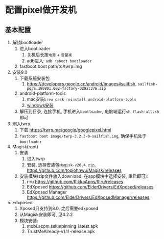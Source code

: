 # 配置pixel做开发机

## 基本配置

1. 解锁bootloader
    1. 进入bootloader
        1. 关机后长按`电源` + `音量减`
        2. adb进入: `adb reboot bootloader`
    2. fastboot boot path/to/twrp.img
2. 安装9.0
    1. 下载系统安装包
        1. <https://developers.google.cn/android/images#sailfish>, `sailfish-pq3a.190801.002-factory-029a3376.zip`
    2. android-platform-tools
        1. mac安装`brew cask reinstall android-platform-tools`
        2. [windows安装](https://developer.android.google.cn/studio/releases/platform-tools.html)
    3. 解压到目录, 连接手机, 手机进入`bootloader`, 电脑端运行`sh flash-all.sh`即可
3. 刷入twrp
    1. 下载 <https://twrp.me/google/googlepixel.html>
    2. `fastboot boot image/twrp-3.2.3-0-sailfish.img`, 确保手机处于`bootloader`
4. Magisk(root)
    1. 安装
        1. 进入twrp
        2. 安装, 选择安装包`Magisk-v20.4.zip`, <https://github.com/topjohnwu/Magisk/releases>
    2. 安装模块(zip文件放入download, 在app模块中选择安装, 重启即可):
        1. riru <https://github.com/RikkaApps/Riru/releases>
        2. EdXposed <https://github.com/ElderDrivers/EdXposed/releases>
        3. EdXposed Manager <https://github.com/ElderDrivers/EdXposedManager/releases>
5. Edxposed
    1. Xposed只支持到8.0, 之后需要edxposed
    2. 从Magisk安装即可, 见4.2.2
    3. 模块安装:
        1. mobi.acpm.sslunpinning_latest.apk
        2. TrustMeAlready-v1.11-release.apk
